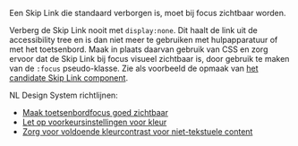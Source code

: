 Een Skip Link die standaard verborgen is, moet bij focus zichtbaar worden.

Verberg de Skip Link nooit met `display:none`. Dit haalt de link uit de accessibility tree en is dan niet meer te gebruiken met hulpapparatuur of met het toetsenbord. Maak in plaats daarvan gebruik van CSS en zorg ervoor dat de Skip Link bij focus visueel zichtbaar is, door gebruik te maken van de `:focus` pseudo-klasse. Zie als voorbeeld de opmaak van [het candidate Skip Link component](https://github.com/nl-design-system/candidate/blob/main/packages/components-css/skip-link-css/src/_mixin.scss).

NL Design System richtlijnen:

- [Maak toetsenbordfocus goed zichtbaar](/richtlijnen/formulieren/visueel-ontwerp/focus-goed-zichtbaar/)
- [Let op voorkeursinstellingen voor kleur](/richtlijnen/stijl/kleuren/voorkeuren)
- [Zorg voor voldoende kleurcontrast voor niet-tekstuele content](/richtlijnen/stijl/typografie/voorkeur)
